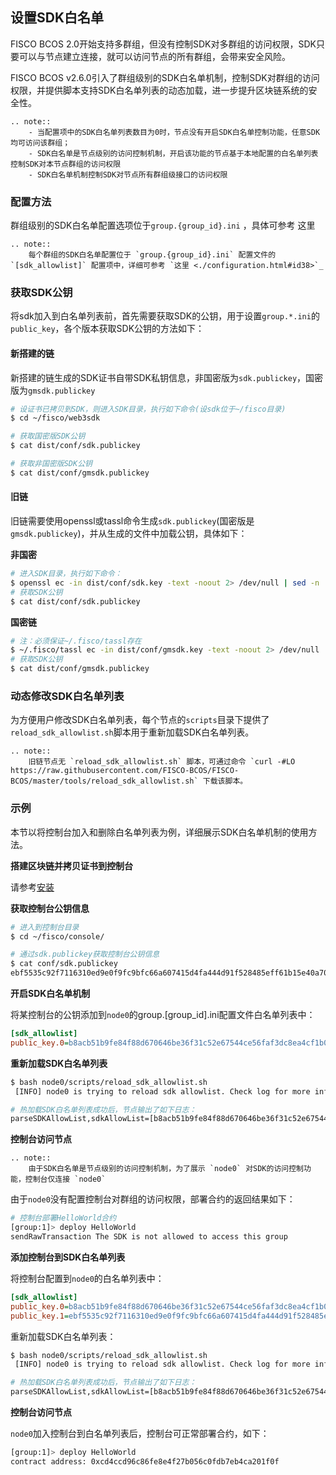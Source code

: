 ## 设置SDK白名单

FISCO BCOS 2.0开始支持多群组，但没有控制SDK对多群组的访问权限，SDK只要可以与节点建立连接，就可以访问节点的所有群组，会带来安全风险。

FISCO BCOS v2.6.0引入了群组级别的SDK白名单机制，控制SDK对群组的访问权限，并提供脚本支持SDK白名单列表的动态加载，进一步提升区块链系统的安全性。

```eval_rst
.. note::
    - 当配置项中的SDK白名单列表数目为0时，节点没有开启SDK白名单控制功能，任意SDK均可访问该群组；
    - SDK白名单是节点级别的访问控制机制，开启该功能的节点基于本地配置的白名单列表控制SDK对本节点群组的访问权限
    - SDK白名单机制控制SDK对节点所有群组级接口的访问权限
```

### 配置方法

群组级别的SDK白名单配置选项位于`group.{group_id}.ini` ，具体可参考 这里

```eval_rst
.. note::
    每个群组的SDK白名单配置位于 `group.{group_id}.ini` 配置文件的 `[sdk_allowlist]` 配置项中，详细可参考 `这里 <./configuration.html#id38>`_
```

### 获取SDK公钥
将sdk加入到白名单列表前，首先需要获取SDK的公钥，用于设置`group.*.ini`的`public_key`，各个版本获取SDK公钥的方法如下：

#### 新搭建的链

新搭建的链生成的SDK证书自带SDK私钥信息，非国密版为`sdk.publickey`，国密版为`gmsdk.publickey`

```bash
# 设证书已拷贝到SDK，则进入SDK目录，执行如下命令(设sdk位于~/fisco目录)
$ cd ~/fisco/web3sdk

# 获取国密版SDK公钥
$ cat dist/conf/sdk.publickey

# 获取非国密版SDK公钥
$ cat dist/conf/gmsdk.publickey
```

#### 旧链

旧链需要使用openssl或tassl命令生成`sdk.publickey`(国密版是`gmsdk.publickey`)，并从生成的文件中加载公钥，具体如下：

**非国密**

```bash
# 进入SDK目录，执行如下命令：
$ openssl ec -in dist/conf/sdk.key -text -noout 2> /dev/null | sed -n '7,11p' | tr -d ": \n" | awk '{print substr($0,3);}' | cat > dist/conf/sdk.publickey
# 获取SDK公钥
$ cat dist/conf/sdk.publickey
```

**国密链**

```bash
# 注：必须保证~/.fisco/tassl存在
$ ~/.fisco/tassl ec -in dist/conf/gmsdk.key -text -noout 2> /dev/null | sed -n '7,11p' | sed 's/://g' | tr "\n" " " | sed 's/ //g' | awk '{print substr($0,3);}'  | cat > dist/conf/gmsdk.publickey
# 获取SDK公钥
$ cat dist/conf/gmsdk.publickey
```

### 动态修改SDK白名单列表

为方便用户修改SDK白名单列表，每个节点的`scripts`目录下提供了`reload_sdk_allowlist.sh`脚本用于重新加载SDK白名单列表。

```eval_rst
.. note::
    旧链节点无 `reload_sdk_allowlist.sh` 脚本，可通过命令 `curl -#LO https://raw.githubusercontent.com/FISCO-BCOS/FISCO-BCOS/master/tools/reload_sdk_allowlist.sh` 下载该脚本。
```


### 示例

本节以将控制台加入和删除白名单列表为例，详细展示SDK白名单机制的使用方法。

**搭建区块链并拷贝证书到控制台**

请参考[安装](../installation.md)

**获取控制台公钥信息**

```bash
# 进入到控制台目录
$ cd ~/fisco/console/

# 通过sdk.publickey获取控制台公钥信息
$ cat conf/sdk.publickey
ebf5535c92f7116310ed9e0f9fc9bfc66a607415d4fa444d91f528485eff61b15e40a70bc5d73f0441d3959efbc7718c20bd452ac4beed5f6c4feb9fabc1f9f6
```

**开启SDK白名单机制**

将某控制台的公钥添加到`node0`的group.[group_id].ini配置文件白名单列表中：

```ini
[sdk_allowlist]
public_key.0=b8acb51b9fe84f88d670646be36f31c52e67544ce56faf3dc8ea4cf1b0ebff0864c6b218fdcd9cf9891ebd414a995847911bd26a770f429300085f37e1131f36
```

**重新加载SDK白名单列表**

```bash
$ bash node0/scripts/reload_sdk_allowlist.sh
 [INFO] node0 is trying to reload sdk allowlist. Check log for more information.

# 热加载SDK白名单列表成功后，节点输出了如下日志：
parseSDKAllowList,sdkAllowList=[b8acb51b9fe84f88d670646be36f31c52e67544ce56faf3dc8ea4cf1b0ebff0864c6b218fdcd9cf9891ebd414a995847911bd26a770f429300085f37e1131f36],enableSDKAllowListControl=true
```

**控制台访问节点**

```eval_rst
.. note::
    由于SDK白名单是节点级别的访问控制机制，为了展示 `node0` 对SDK的访问控制功能，控制台仅连接 `node0`
```
由于`node0`没有配置控制台对群组的访问权限，部署合约的返回结果如下：

```bash
# 控制台部署HelloWorld合约
[group:1]> deploy HelloWorld
sendRawTransaction The SDK is not allowed to access this group
```


**添加控制台到SDK白名单列表**

将控制台配置到`node0`的白名单列表中：

```ini
[sdk_allowlist]
public_key.0=b8acb51b9fe84f88d670646be36f31c52e67544ce56faf3dc8ea4cf1b0ebff0864c6b218fdcd9cf9891ebd414a995847911bd26a770f429300085f37e1131f36
public_key.1=ebf5535c92f7116310ed9e0f9fc9bfc66a607415d4fa444d91f528485eff61b15e40a70bc5d73f0441d3959efbc7718c20bd452ac4beed5f6c4feb9fabc1f9f6
```
重新加载SDK白名单列表：

```bash
$ bash node0/scripts/reload_sdk_allowlist.sh
 [INFO] node0 is trying to reload sdk allowlist. Check log for more information.

# 热加载SDK白名单列表成功后，节点输出了如下日志：
parseSDKAllowList,sdkAllowList=[b8acb51b9fe84f88d670646be36f31c52e67544ce56faf3dc8ea4cf1b0ebff0864c6b218fdcd9cf9891ebd414a995847911bd26a770f429300085f37e1131f36,ebf5535c92f7116310ed9e0f9fc9bfc66a607415d4fa444d91f528485eff61b15e40a70bc5d73f0441d3959efbc7718c20bd452ac4beed5f6c4feb9fabc1f9f6],enableSDKAllowListControl=true
```

**控制台访问节点**

`node0`加入控制台到白名单列表后，控制台可正常部署合约，如下：

```bash
[group:1]> deploy HelloWorld
contract address: 0xcd4ccd96c86fe8e4f27b056c0fdb7eb4ca201f0f
```